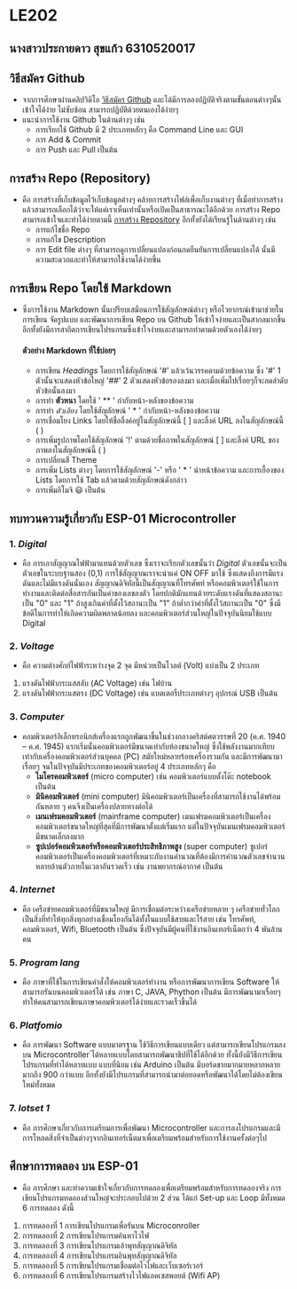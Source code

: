 # LE202
## นางสาวประกายดาว สุขแก้ว 6310520017
## วิธีสมัคร Github
- จากการศึกษาผ่านคลิปวิดิโอ [วิธีสมัคร Github](https://www.youtube.com/watch?v=NeL9Mgg5deI) และได้มีการลองปฏิบัติจริงตามขั้นตอนต่างๆนั้นเข้าใจได้ง่าย ไม่ซับซ้อน สามารถปฏิบัติด้วยตนเองได้ง่ายๆ
- แนะนำการใช้งาน Github ในด้านต่างๆ เช่น
  * การเรียกใช้ Github มี 2 ประเภทหลักๆ คือ Command Line และ GUI
  * การ Add & Commit    
  * การ Push และ Pull เป็นต้น
## การสร้าง Repo (Repository)
- คือ การสร้างที่เก็บข้อมูลไว้เก็บข้อมูลต่างๆ คล้ายการสร้างไฟล์เพื่อเก็บงานต่างๆ ที่เมื่อทำการสร้างแล้วสามารถเลือกได้ว่าจะให้แค่เราเห็นเท่านั้นหรือเปิดเป็นสาธารณะได้อีกด้วย การสร้าง Repo สามารถเข้าใจและทำได้ง่ายตามนี้ [การสร้าง Repository](https://docs.github.com/en/github/getting-started-with-github/create-a-repo) อีกทั้งยังได้เรียนรู้ในด้านต่างๆ เช่น
  - การแก้ไขชื่อ Repo 
  - การแก้ไข Description 
  - การ Edit file ต่างๆ ที่สามารถดูการเปลี่ยนแปลงก่อนกดยืนยันการเปลี่ยนแปลงได้ นั้นมีความสะดวกและทำให้สามารถใช้งานได้ง่ายขึ้น
## การเขียน Repo โดยใช้ Markdown
- ซึ่งการใช้งาน Markdown นั้นเปรียบเสมือนการใช้สัญลักษณ์ต่างๆ หรือไวยากรณ์เข้ามาช่วยในการเขียน จัดรูปแบบ และพัฒนาการเขียน Repo บน Github ให้เข้าใจง่ายและเป็นสากลมากขึ้น อีกทั้งยังมีการสาถิตการเขียนโปรแกรมซึ่งเข้าใจง่ายและสามารถทำตามด้วยตัวเองได้ง่ายๆ
  #### ตัวอย่าง Markdown ที่ใช้บ่อยๆ
   - การเขียน *Headings* โดยการใช้สัญลักษณ์ '#' แล้วเว้นวรรคตามด้วยข้อความ ซึ่ง '#' 1 ตัวนั้นจะแสดงหัวข้อใหญ่ '##' 2 ตัวแสดงหัวข้อรองลงมา และเมื่อเพิ่มไปเรื่อยๆก็จะลดลำดับหัวข้อนั้นลงมา
   - การทำ **ตัวหนา** โดยใช้  ' ** ' กำกับหน้า-หลังของข้อความ
   - การทำ *ตัวเอียง* โดยใช้สัญลักษณ์ ' * ' กำกับหน้า-หลังของข้อความ
   - การเชื่อมโยง Links โดยให้ชื่อลิ้งค์อยู่ในสัญลักษณ์นี้ [ ] และลิ้งค์ URL ลงในสัญลักษณ์นี้ ( )
   - การเพิ่มรูปภาพโดยใช้สัญลักษณ์ '!' ตามด้วยชื่อภาพในสัญลักษณ์ [ ] และลิ้งค์ URL ของภาพลงในสัญลักษณ์นี้ ( )
   - การเปลี่ยนสี Theme 
   - การเพิ่ม Lists ต่างๆ โดยการใช้สัญลักษณ์ '-' หรือ ' * ' นำหน้าข้อความ และการเยื้องของ Lists โดยการใช้ Tab แล้วตามด้วยสัญลักษณ์ดังกล่าว
   - การเพิ่มอิโมจิ 😃 เป็นต้น
## ทบทวนความรู้เกี่ยวกับ ESP-01 Microcontroller  
### 1. *Digital*
* คือ การเอาสัญญาณไฟฟ้ามาแทนด้วยตัวเลข ซึ่งเราจะเรียกตัวเลขนั้นว่า *Digital* ตัวเลขนั้นจะเป็นตัวเลขในระบบฐานสอง (0,1) การใช้สัญญาณเราจะนำแค่ ON OFF มาใช้ ซึ่งแสดงถึงการมีแรงดันและไม่มีแรงดันนั่นเอง  สัญญาณดิจิทัลนี้เป็นสัญญาณที่โทรศัพท์ หรือคอมพิวเตอร์ใช้ในการทำงานและติดต่อสื่อสารกันเป็นค่าของเลขลงตัว โดยปกติมักแทนด้วยระดับแรงดันที่แสดงสถานะเป็น "0" และ "1"  ถ้าสูงเกินค่าที่ตั้งไว้สถานะเป็น "1" ถ้าต่ำกว่าค่าที่ตั้งไว้สถานะเป็น "0" ซึ่งมีข้อดีในการทำให้เกิดความผิดพลาดน้อยลง และคอมพิวเตอร์ส่วนใหญ่ในปัจจุบันนิยมใช้แบบ Digital
### 2. *Voltage*
* คือ ความต่างศักย์ไฟฟ้าระหว่างจุด 2 จุด มีหน่วยเป็นโวลต์ (Volt) แบ่งเป็น 2 ประเภท
1. แรงดันไฟฟ้ากระแสสลับ (AC Voltage) เช่น ไฟบ้าน
2. แรงดันไฟฟ้ากระแสตรง (DC Voltage) เช่น แบตเตอรี่ประเภทต่างๆ อุปกรณ์ USB เป็นต้น
### 3. *Computer*
* คอมพิวเตอร์อิเล็กทรอนิกส์เครื่องแรกถูกพัฒนาขึ้นในช่วงกลางคริสต์ศตวรรษที่ 20 (ค.ศ. 1940 – ค.ศ. 1945) แรกเริ่มนั้นคอมพิวเตอร์มีขนาดเท่ากับห้องขนาดใหญ่ ซึ่งใช้พลังงานมากเทียบเท่ากับเครื่องคอมพิวเตอร์ส่วนบุคคล (PC) สมัยใหม่หลายร้อยเครื่องรวมกัน และมีการพัฒนามาเรื่อยๆ จนในปัจจุบันมีประเภทของคอมพิวเตอร์อยู่ 4 ประเภทหลักๆ คือ
  * **ไมโครคอมพิวเตอร์** (micro computer) เช่น คอมพิวเตอร์แบบตั้งโต๊ะ notebook เป็นต้น
  * **มินิคอมพิวเตอร์** (mini computer) มินิคอมพิวเตอร์เป็นเครื่องที่สามารถใช้งานได้พร้อมกันหลาย ๆ คนจึงเป็นเครื่องปลายทางต่อได้
  * **เมนเฟรมคอมพิวเตอร์** (mainframe computer) เมนเฟรมคอมพิวเตอร์เป็นเครื่องคอมพิวเตอร์ขนาดใหญ่ที่สุดที่มีการพัฒนาตั้งแต่เริ่มแรก แต่ในปัจจุบันเมนเฟรมคอมพิวเตอร์มีขนาดเล็กลงมาก
  * **ซูปเปอร์คอมพิวเตอร์หรือคอมพิวเตอร์ประสิทธิภาพสูง** (super computer) ซูเปอร์คอมพิวเตอร์เป็นเครื่องคอมพิวเตอร์ที่เหมาะกับงานคำนวณที่ต้องมีการคำนวณตัวเลขจำนวนหลายล้านตัวภายในเวลาอันรวดเร็ว เช่น งานพยากรณ์อากาศ เป็นต้น
### 4. *Internet*
* คือ เครือข่ายคอมพิวเตอร์ที่มีขนาดใหญ่ มีการเชื่อมต่อระหว่างเครือข่ายหลาย ๆ เครือข่ายทั่วโลกเป็นสิ่งที่ทำให้ทุกสิ่งทุกอย่างเชื่อมโยงกันได้ทั้งในแบบใช้สายและไร้สาย เช่น โทรศัพท์, คอมพิวเตอร์, Wifi, Bluetooth เป็นต้น ซึ่งปัจจุบันมีผู้คนที่ใช้งานอินเทอร์เน็ตกว่า 4 พันล้านคน
### 5. *Program lang*
* คือ ภาษาที่ใช้ในการเขียนคำสั่งให้คอมพิวเตอร์ทำงาน หรือการพัฒนาการเขียน Software ให้สามารถรันบนคอมพิวเตอร์ได้ เช่น ภาษา C, JAVA, Phython เป็นต้น มีการพัฒนามาเรื่อยๆทำให้คนสามารถเขียนภาษาคอมพิวเตอร์ได้ง่ายและรวดเร็วขึ้นได้
### 6. *Platfomio*
* คือ การพัฒนา Software แบบมาตรฐาน ใช้วิธีการเขียนแบบเดียว แต่สามารถเขียนโปรแกรมลงบน Microcontroller ่ได้หลายแบบโดยสามารถพัฒนาชิปที่ใช้ได้อีกด้วย ทั้งนี้ยังมีวิธีการเขียนโปรแกรมที่ทำได้หลายแบบ แบบที่นิยม เช่น Arduino เป็นต้น มีบอร์ดขายมากมายหลากหลายมากถึง 900 กว่าแบบ อีกทั้งยังมีโปรแกรมที่สามารถนำมาต่อยอดหรือพัฒนาได้โดยไม่ต้องเขียนใหม่ทั้งหมด
### 7. *Iotset 1*
* คือ การศึกษาเกี่ยวกับการเตรียมการเพื่อพัฒนา Microcontroller และการลงโปรแกรมและมีการโหลดสิ่งที่จำเป็นต่างๆจากอินเทอร์เน็ตมาเพื่อเตรียมพร้อมสำหรับการใช้งานครั้งต่อๆไป
## ศึกษาการทดลอง บน ESP-01 
* คือ การศึกษา และทำความเข้าใจเกี่ยวกับการทดลองเพื่อเตรียมพร้อมสำหรับการทดลองจริง การเขียนโปรแกรมทดลองส่วนใหญ่จะประกอบไปด้วย 2 ส่วน ได้แก่ Set-up และ Loop มีทั้งหมด 6 การทดลอง ดังนี้
1. การทดลองที่ 1 การเขียนโปรแกรมเพื่อรันบน Microconroller
2. การทดลองที่ 2 การเขียนโปรแกรมค้นหาไวไฟ
3. การทดลองที่ 3 การเขียนโปรแกรมเอ้าพุทสัญญาณดิจิทัล
4. การทดลองที่ 4 การเขียนโปรแกรมอินพุทสัญญาณดิจิทัล
5. การทดลองที่ 5 การเขียนโปรแกรมเชื่อมต่อไวไฟและเว็บเซอร์เวอร์ 
6. การทดลองที่ 6 การเขียนโปรแกรมสร้างไวไฟแอคเซสพอยต์ (Wifi AP)
